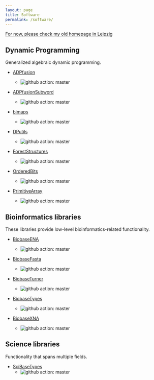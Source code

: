 ```yaml
---
layout: page
title: Software
permalink: /software/
---
```


[For now, please check my old homepage in Leipzig](http://www.bioinf.uni-leipzig.de/~choener/software.html)

## Dynamic Programming

Generalized algebraic dynamic programming.

- [ADPfusion](https://github.com/choener/ADPfusion)
  - ![github action: master](https://github.com/choener/ADPfusion/actions/workflows/action.yml/badge.svg)

- [ADPfusionSubword](https://github.com/choener/ADPfusionSubword)
  - ![github action: master](https://github.com/choener/ADPfusionSubword/actions/workflows/action.yml/badge.svg)

- [bimaps](https://github.com/choener/bimaps)
  - ![github action: master](https://github.com/choener/bimaps/actions/workflows/action.yml/badge.svg)

- [DPutils](https://github.com/choener/DPutils)
  - ![github action: master](https://github.com/choener/DPutils/actions/workflows/action.yml/badge.svg)

- [ForestStructures](https://github.com/choener/ForestStructures)
  - ![github action: master](https://github.com/choener/ForestStructures/actions/workflows/action.yml/badge.svg)

- [OrderedBits](https://github.com/choener/OrderedBits)
  - ![github action: master](https://github.com/choener/OrderedBits/actions/workflows/action.yml/badge.svg)

- [PrimitiveArray](https://github.com/choener/PrimitiveArray)
  - ![github action: master](https://github.com/choener/PrimitiveArray/actions/workflows/action.yml/badge.svg)

## Bioinformatics libraries

These libraries provide low-level bioinformatics-related functionality.

- [BiobaseENA](https://github.com/choener/BiobaseENA)
  - ![github action: master](https://github.com/choener/BiobaseENA/actions/workflows/action.yml/badge.svg)

- [BiobaseFasta](https://github.com/choener/BiobaseFasta)
  - ![github action: master](https://github.com/choener/BiobaseFasta/actions/workflows/action.yml/badge.svg)

- [BiobaseTurner](https://github.com/choener/BiobaseTurner)
  - ![github action: master](https://github.com/choener/BiobaseTurner/actions/workflows/action.yml/badge.svg)

- [BiobaseTypes](https://github.com/choener/BiobaseTypes)
  - ![github action: master](https://github.com/choener/BiobaseTypes/actions/workflows/ci.yml/badge.svg)

- [BiobaseXNA](https://github.com/choener/BiobaseXNA)
  - ![github action: master](https://github.com/choener/BiobaseXNA/actions/workflows/action.yml/badge.svg)

## Science libraries

Functionality that spans multiple fields.

- [SciBaseTypes](https://github.com/choener/SciBaseTypes)
  - ![github action: master](https://github.com/choener/SciBaseTypes/actions/workflows/action.yml/badge.svg)

